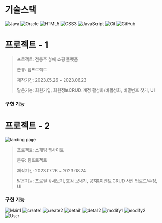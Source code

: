 기술스택
=========
![Java](https://img.shields.io/badge/java-%23ED8B00.svg?style=for-the-badge&logo=openjdk&logoColor=white)
![Oracle](https://img.shields.io/badge/Oracle-F80000?style=for-the-badge&logo=oracle&logoColor=white)
![HTML5](https://img.shields.io/badge/html5-%23E34F26.svg?style=for-the-badge&logo=html5&logoColor=white)
![CSS3](https://img.shields.io/badge/css3-%231572B6.svg?style=for-the-badge&logo=css3&logoColor=white)
![JavaScript](https://img.shields.io/badge/javascript-%23323330.svg?style=for-the-badge&logo=javascript&logoColor=%23F7DF1E)
![Git](https://img.shields.io/badge/git-%23F05033.svg?style=for-the-badge&logo=git&logoColor=white)
![GitHub](https://img.shields.io/badge/github-%23121011.svg?style=for-the-badge&logo=github&logoColor=white)


프로젝트 - 1
=============
> 프로젝트: 전통주 경매 쇼핑 플랫폼
>
> 분류: 팀프로젝트
>
> 제작기간: 2023.05.26 ~ 2023.06.23
>
> 맡은기능: 회원가입, 회원정보CRUD, 계정 활성화/비활성화, 비밀번호 찾기, UI  

### 구현 기능


프로젝트 - 2
=============
![landing page](https://github.com/DoooHyun/Portfolio/assets/134381988/76e9e88e-a34c-4be1-b1f2-6f2df8cc51b6)
> 프로젝트: 소개팅 웹사이트
>
> 분류: 팀프로젝트
>
> 제작기간: 2023.07.26 ~ 2023.08.24
>
> 맡은기능: 프로필 상세보기, 호감 보내기, 공지&이벤트 CRUD 사진 업로드/수정, UI

### 구현 기능
![Main1](https://github.com/DoooHyun/Portfolio/assets/134381988/f294a00e-bcae-42fc-9d5e-adb1b0c426e7)
![create1](https://github.com/DoooHyun/Portfolio/assets/134381988/2be55177-aa4f-4283-8e62-1895c35238d6)
![create2](https://github.com/DoooHyun/Portfolio/assets/134381988/ac422aa0-b29d-40b2-b9bf-473183986d35)
![detail1](https://github.com/DoooHyun/Portfolio/assets/134381988/d49a0965-3583-485f-96cb-f42c06041639)
![detail2](https://github.com/DoooHyun/Portfolio/assets/134381988/a76a4cf5-6125-4f66-9b3b-531d6eebca71)
![modify1](https://github.com/DoooHyun/Portfolio/assets/134381988/b04ea5b7-23c5-4090-a37e-2134539cef79)
![modify2](https://github.com/DoooHyun/Portfolio/assets/134381988/ca4acda0-142a-4f59-83d1-3c3fd704cb63)
![User](https://github.com/DoooHyun/Portfolio/assets/134381988/81a76016-eeb7-40b6-9c12-16e1394cba9c)



